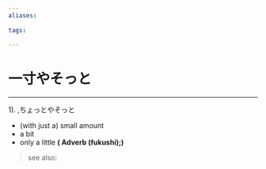 ```yaml
---
aliases:
    
tags:
    
---
```


# 一寸やそっと
---
1).
,ちょっとやそっと

- (with just a) small amount
- a bit
- only a little
**( Adverb (fukushi);)**
> see also: 
            